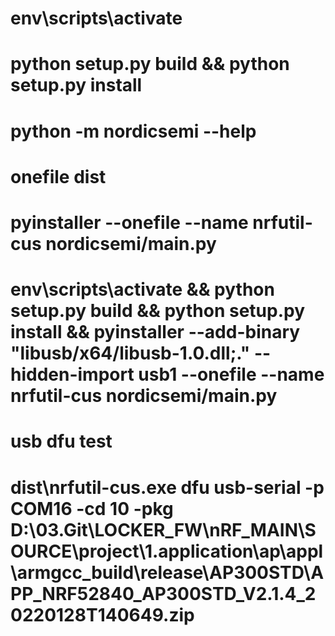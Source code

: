 # env\scripts\activate

# python setup.py build && python setup.py install

# python -m nordicsemi --help

# onefile dist
# pyinstaller --onefile --name nrfutil-cus nordicsemi/__main__.py




# env\scripts\activate && python setup.py build && python setup.py install && pyinstaller --add-binary "libusb/x64/libusb-1.0.dll;." --hidden-import usb1 --onefile --name nrfutil-cus nordicsemi/__main__.py

# usb dfu test
# dist\\nrfutil-cus.exe dfu usb-serial -p COM16 -cd 10 -pkg D:\03.Git\LOCKER_FW\nRF_MAIN\SOURCE\project\1.application\ap\appl\armgcc\_build\release\AP300STD\APP_NRF52840_AP300STD_V2.1.4_20220128T140649.zip